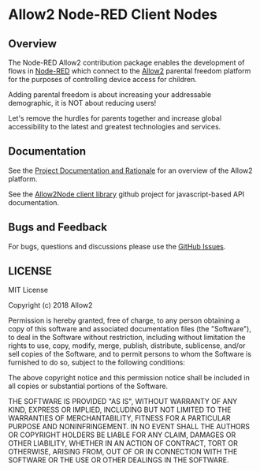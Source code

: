 # Allow2 Node-RED Client Nodes

## Overview

The Node-RED Allow2 contribution package enables the development of flows in
[Node-RED](https://nodered.org/) which connect to the
[Allow2](http://www.allow2.com)
parental freedom platform for the purposes of controlling device access for children.

Adding parental freedom is about increasing your addressable demographic, it is NOT about reducing users!

Let's remove the hurdles for parents together and increase global accessibility to the latest and greatest technologies and services.

## Documentation

See the [Project Documentation and Rationale](https://allow2.github.io/)
for an overview of the Allow2 platform.

See the [Allow2Node client library](https://github.com/Allow2/Allow2node)
github project for javascript-based API documentation.

## Bugs and Feedback

For bugs, questions and discussions please use the
[GitHub Issues](https://github.com/Allow2/Allow2NodeRED/issues).

## LICENSE

MIT License

Copyright (c) 2018 Allow2

Permission is hereby granted, free of charge, to any person obtaining a copy
of this software and associated documentation files (the "Software"), to deal
in the Software without restriction, including without limitation the rights
to use, copy, modify, merge, publish, distribute, sublicense, and/or sell
copies of the Software, and to permit persons to whom the Software is
furnished to do so, subject to the following conditions:

The above copyright notice and this permission notice shall be included in all
copies or substantial portions of the Software.

THE SOFTWARE IS PROVIDED "AS IS", WITHOUT WARRANTY OF ANY KIND, EXPRESS OR
IMPLIED, INCLUDING BUT NOT LIMITED TO THE WARRANTIES OF MERCHANTABILITY,
FITNESS FOR A PARTICULAR PURPOSE AND NONINFRINGEMENT. IN NO EVENT SHALL THE
AUTHORS OR COPYRIGHT HOLDERS BE LIABLE FOR ANY CLAIM, DAMAGES OR OTHER
LIABILITY, WHETHER IN AN ACTION OF CONTRACT, TORT OR OTHERWISE, ARISING FROM,
OUT OF OR IN CONNECTION WITH THE SOFTWARE OR THE USE OR OTHER DEALINGS IN THE
SOFTWARE.

